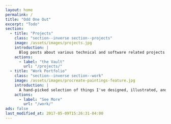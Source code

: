 ```yaml
---
layout: home
permalink: /
title: "Odd One Out"
excerpt: "Todo"
section:
  - title: "Projects"
    class: "section--inverse section--projects"
    image: /assets/images/projects.jpg
    introduction: |
      Blog posts about various technical and software related projects I have done.
    actions:
      - label: "the Vault"
        url: "/projects/"
  - title: "Work Portfolio"
    class: "section--inverse section--work"
    image: /assets/images/procreate-paintings-feature.jpg
    introduction: |
      A hand-picked selection of things I've designed, illustrated, and developed.
    actions:
      - label: "See More"
        url: "/work/"
ads: false
last_modified_at: 2017-05-09T15:26:31-04:00
---
```

